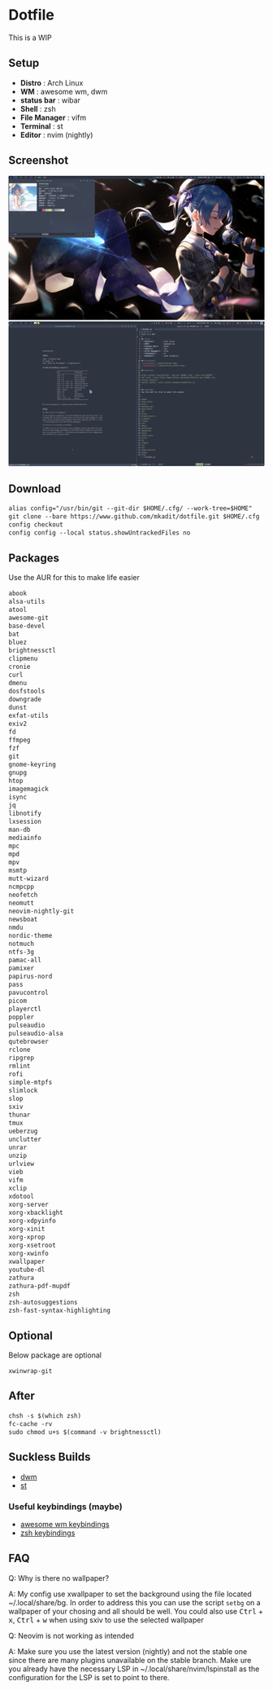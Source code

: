 # Dotfile
This is a WIP

## Setup
* **Distro**       : Arch Linux
* **WM**           : awesome wm, dwm
* **status bar**   : wibar
* **Shell**        : zsh
* **File Manager** : vifm
* **Terminal**     : st
* **Editor**       : nvim (nightly)

## Screenshot
![Screenshot](./assets/normal.png)
![Screenshot2](./assets/nvim_zathura.png)

## Download
```
alias config="/usr/bin/git --git-dir $HOME/.cfg/ --work-tree=$HOME"  
git clone --bare https://www.github.com/mkadit/dotfile.git $HOME/.cfg  
config checkout  
config config --local status.showUntrackedFiles no
```

## Packages
Use the AUR for this to make life easier

```
abook
alsa-utils
atool
awesome-git
base-devel
bat
bluez
brightnessctl
clipmenu
cronie
curl
dmenu
dosfstools
downgrade
dunst
exfat-utils
exiv2
fd
ffmpeg
fzf
git
gnome-keyring
gnupg
htop
imagemagick
isync
jq
libnotify
lxsession
man-db
mediainfo
mpc
mpd
mpv
msmtp
mutt-wizard
ncmpcpp
neofetch
neomutt
neovim-nightly-git
newsboat
nmdu
nordic-theme
notmuch
ntfs-3g
pamac-all
pamixer
papirus-nord
pass
pavucontrol
picom
playerctl
poppler
pulseaudio
pulseaudio-alsa
qutebrowser
rclone
ripgrep
rmlint
rofi
simple-mtpfs
slimlock
slop
sxiv
thunar
tmux
ueberzug
unclutter
unrar
unzip
urlview
vieb
vifm
xclip
xdotool
xorg-server
xorg-xbacklight
xorg-xdpyinfo
xorg-xinit
xorg-xprop
xorg-xsetroot
xorg-xwinfo
xwallpaper
youtube-dl
zathura
zathura-pdf-mupdf
zsh
zsh-autosuggestions
zsh-fast-syntax-highlighting
```
## Optional
Below package are optional
```
xwinwrap-git
```
## After
```
chsh -s $(which zsh)
fc-cache -rv
sudo chmod u+s $(command -v brightnessctl)
```
## Suckless Builds
- [dwm](https://github.com/mkadit/dwm)
- [st](https://github.com/mkadit/st)

### Useful keybindings (maybe)

- [awesome wm keybindings](.config/awesome/utils/keybind.lua)
- [zsh keybindings](.config/zsh/key-bindings.zsh)

## FAQ
Q: Why is there no wallpaper?

A: My config use xwallpaper to set the background using the file located  ~/.local/share/bg. In order to address
this you can use the script `setbg` on a wallpaper of your chosing and all should be well. You could also use
<kbd>Ctrl</kbd> + <kbd>x</kbd>, <kbd>Ctrl</kbd> + <kbd>w</kbd> when using sxiv to use the selected wallpaper

Q: Neovim is not working as intended

A: Make sure you use the latest version (nightly) and not the stable one since there are many plugins unavailable on the stable branch. Make ure you already have the necessary LSP in ~/.local/share/nvim/lspinstall as the
configuration for the LSP is set to point to there.

